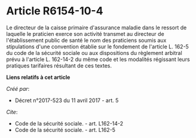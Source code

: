 # Article R6154-10-4

Le directeur de la caisse primaire d'assurance maladie dans le ressort de laquelle le praticien exerce son activité transmet
au directeur de l'établissement public de santé le nom des praticiens soumis aux stipulations d'une convention établie sur le
fondement de l'article L. 162-5 du code de la sécurité sociale ou aux dispositions du règlement arbitral prévu à l'article L.
162-14-2 du même code et les modalités régissant leurs pratiques tarifaires résultant de ces textes.

**Liens relatifs à cet article**

_Créé par_:

  - Décret n°2017-523 du 11 avril 2017 - art. 5

_Cite_:

  - Code de la sécurité sociale. - art. L162-14-2
  - Code de la sécurité sociale. - art. L162-5
